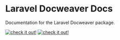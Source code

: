 # Laravel Docweaver Docs

Documentation for the Laravel Docweaver package. 

[![check it out!](https://img.shields.io/badge/check-it%20out!-red.svg?style=flat-square)](https://github.com/reliqarts/laravel-docweaver)
[![check it out!](https://img.shields.io/badge/read-the%20docs-blue.svg?style=flat-square)](http://docweaver.reliqarts.com) 